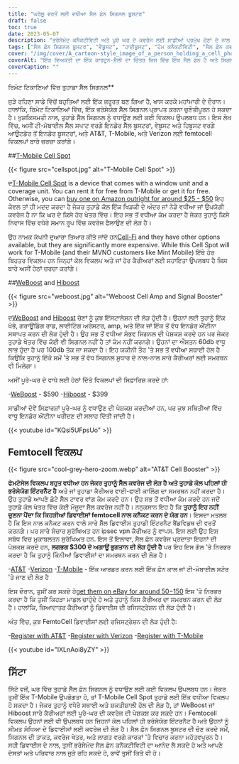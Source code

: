 ```yaml
---
title: "ਘਰੇਲੂ ਵਰਤੋਂ ਲਈ ਵਧੀਆ ਸੈਲ ਫ਼ੋਨ ਸਿਗਨਲ ਬੂਸਟਰ"
draft: false
toc: true
date: 2023-05-07
description: "ਭਰੋਸੇਮੰਦ ਕਨੈਕਟੀਵਿਟੀ ਅਤੇ ਪੂਰੇ ਘਰ ਦੇ ਕਵਰੇਜ ਲਈ ਸਾਡੀਆਂ ਪ੍ਰਮੁੱਖ ਚੋਣਾਂ ਦੇ ਨਾਲ ਘਰ ਵਿੱਚ ਆਪਣੇ ਸੈੱਲ ਫ਼ੋਨ ਸਿਗਨਲ ਨੂੰ ਵਧਾਓ।"
tags: ["ਸੈਲ ਫ਼ੋਨ ਸਿਗਨਲ ਬੂਸਟਰ", "ਵੈਬੂਸਟ", "ਹਾਈਬੂਸਟ", "ਹੋਮ ਕਨੈਕਟੀਵਿਟੀ", "ਸੈਲ ਫ਼ੋਨ ਕਵਰੇਜ", "Femtocell", "ਸੈਲੂਲਰ ਸਿਗਨਲ ਐਂਪਲੀਫਾਇਰ", "ਵਾਇਰਲੈੱਸ ਸਿਗਨਲ ਬੂਸਟਰ", "ਸਿਗਨਲ ਬੂਸਟ ਕਰਨ ਵਾਲੇ ਯੰਤਰ", "ਮੋਬਾਈਲ ਕਨੈਕਟੀਵਿਟੀ", "ਸੈੱਲ ਫੋਨ ਰਿਸੈਪਸ਼ਨ", "ਘਰੇਲੂ ਇੰਟਰਨੈੱਟ", "ਵਾਇਰਲੈੱਸ ਬੂਸਟਰ", "ਇਲੈਕਟ੍ਰਾਨਿਕਸ", "ਘਰ ਦੇ ਸੁਧਾਰ", "ਦੂਰਸੰਚਾਰ", "ਤਕਨਾਲੋਜੀ", "ਸਮਾਰਟ ਹੋਮਜ਼", "ਵਾਈਫਾਈ ਕਾਲਿੰਗ", "ਮੋਬਾਇਲ ਨੈੱਟਵਰਕ"]
cover: "/img/cover/A_cartoon-style_image_of_a_person_holding_a_cell_phone.png"
coverAlt: "ਇੱਕ ਵਿਅਕਤੀ ਦਾ ਇੱਕ ਕਾਰਟੂਨ-ਸ਼ੈਲੀ ਦਾ ਚਿੱਤਰ ਜਿਸ ਵਿੱਚ ਇੱਕ ਸੈਲ ਫ਼ੋਨ ਹੈ ਅਤੇ ਸਿਗਨਲ ਬਾਰਾਂ ਦੇ ਨਾਲ ਇੱਕ ਬੂਸਟਰ ਦੇ ਕੋਲ ਖੜੇ ਹਨ।"
coverCaption: ""
---
```

 ਰਿਮੋਟ ਟਿਕਾਣਿਆਂ ਵਿੱਚ ਤੁਹਾਡਾ ਸੈੱਲ ਸਿਗਨਲ**

ਜੁੜੇ ਰਹਿਣਾ ਸਾਡੇ ਵਿੱਚੋਂ ਬਹੁਤਿਆਂ ਲਈ ਇੱਕ ਜ਼ਰੂਰਤ ਬਣ ਗਿਆ ਹੈ, ਖਾਸ ਕਰਕੇ ਮਹਾਂਮਾਰੀ ਦੇ ਦੌਰਾਨ। ਹਾਲਾਂਕਿ, ਰਿਮੋਟ ਟਿਕਾਣਿਆਂ ਵਿੱਚ, ਇੱਕ ਭਰੋਸੇਯੋਗ ਸੈੱਲ ਸਿਗਨਲ ਪ੍ਰਾਪਤ ਕਰਨਾ ਚੁਣੌਤੀਪੂਰਨ ਹੋ ਸਕਦਾ ਹੈ। ਖੁਸ਼ਕਿਸਮਤੀ ਨਾਲ, ਤੁਹਾਡੇ ਸੈੱਲ ਸਿਗਨਲ ਨੂੰ ਵਧਾਉਣ ਲਈ ਕਈ ਵਿਕਲਪ ਉਪਲਬਧ ਹਨ। ਇਸ ਲੇਖ ਵਿੱਚ, ਅਸੀਂ ਟੀ-ਮੋਬਾਈਲ ਸੈੱਲ ਸਪਾਟ ਵਰਗੇ ਇਨਡੋਰ ਸੈੱਲ ਬੂਸਟਰਾਂ, ਵੇਬੂਸਟ ਅਤੇ ਹਿਬੂਸਟ ਵਰਗੇ ਆਊਟਡੋਰ ਤੋਂ ਇਨਡੋਰ ਬੂਸਟਰਾਂ, ਅਤੇ AT&T, T-Mobile, ਅਤੇ Verizon ਲਈ femtocell ਵਿਕਲਪਾਂ ਬਾਰੇ ਚਰਚਾ ਕਰਾਂਗੇ।

##[T-Mobile Cell Spot](https://amzn.to/41cXppc)

{{< figure src="cellspot.jpg" alt="T-Mobile Cell Spot" >}}

ਦ[T-Mobile Cell Spot](https://amzn.to/41cXppc) is a device that comes with a window unit and a coverage unit. You can rent it for free from T-Mobile or get it for free. Otherwise, you can [buy one on Amazon outright for around $25 - $50](https://amzn.to/41cXppc) ਇਹ ਕੇਵਲ ਤਾਂ ਹੀ ਮਦਦ ਕਰਦਾ ਹੈ ਜੇਕਰ ਤੁਹਾਡੇ ਕੋਲ ਇੱਕ ਖਿੜਕੀ ਦੇ ਅੰਦਰ ਜਾਂ ਨੇੜੇ ਵਧੀਆ ਜਾਂ ਉਪਯੋਗੀ ਕਵਰੇਜ ਹੈ ਨਾ ਕਿ ਘਰ ਦੇ ਕਿਸੇ ਹੋਰ ਖੇਤਰ ਵਿੱਚ। ਇਹ ਸਭ ਤੋਂ ਵਧੀਆ ਕੰਮ ਕਰਦਾ ਹੈ ਜੇਕਰ ਤੁਹਾਨੂੰ ਕਿਸੇ ਨਿਵਾਸ ਵਿੱਚ ਵਧੇਰੇ ਸਮਾਨ ਰੂਪ ਵਿੱਚ ਕਵਰੇਜ ਫੈਲਾਉਣ ਦੀ ਲੋੜ ਹੈ।

ਉਹ ਨਾਮਕ ਕੰਪਨੀ ਦੁਆਰਾ ਤਿਆਰ ਕੀਤੇ ਜਾਂਦੇ ਹਨ[Cell-Fi](https://nextivityinc.com/products/) and they have other options available, but they are significantly more expensive. While this Cell Spot will work for T-Mobile (and their MVNO customers like Mint Mobile) ਇੱਥੇ ਹੋਰ ਬਿਹਤਰ ਵਿਕਲਪ ਹਨ ਜਿਨ੍ਹਾਂ ਕੋਲ ਵਿਕਲਪ ਅਤੇ ਜਾਂ ਹੋਰ ਕੈਰੀਅਰਾਂ ਲਈ ਸਹਾਇਤਾ ਉਪਲਬਧ ਹੈ ਜਿਸ ਬਾਰੇ ਅਸੀਂ ਹੇਠਾਂ ਚਰਚਾ ਕਰਾਂਗੇ।

##[WeBoost](https://amzn.to/42chuNG) and [Hiboost](https://amzn.to/3NPsSL6)

{{< figure src="weboost.jpg" alt="Weboost Cell Amp and Signal Booster" >}}

ਦ[WeBoost](https://amzn.to/42chuNG) and [Hiboost](https://amzn.to/3NPsSL6) ਚੋਣਾਂ ਨੂੰ ਕੁਝ ਇੰਸਟਾਲੇਸ਼ਨ ਦੀ ਲੋੜ ਹੁੰਦੀ ਹੈ। ਉਹਨਾਂ ਲਈ ਤੁਹਾਨੂੰ ਇੱਕ ਖੰਭੇ, ਗਰਾਊਂਡਿੰਗ ਰਾਡ, ਲਾਈਟਿੰਗ ਅਰੇਸਟਰ, amp, ਅਤੇ ਇੱਕ ਜਾਂ ਇੱਕ ਤੋਂ ਵੱਧ ਇਨਡੋਰ ਐਂਟੀਨਾ ਸਥਾਪਤ ਕਰਨ ਦੀ ਲੋੜ ਹੁੰਦੀ ਹੈ। ਉਹ ਸਭ ਤੋਂ ਵਧੀਆ ਸੰਭਵ ਸਿਗਨਲ ਦੀ ਪੇਸ਼ਕਸ਼ ਕਰਦੇ ਹਨ ਪਰ ਜੇਕਰ ਤੁਹਾਡੇ ਖੇਤਰ ਵਿੱਚ ਕੋਈ ਵੀ ਸਿਗਨਲ ਨਹੀਂ ਹੈ ਤਾਂ ਕੰਮ ਨਹੀਂ ਕਰਨਗੇ। ਉਹਨਾਂ ਦਾ ਔਸਤਨ 60db ਵਾਧੂ ਲਾਭ ਹੁੰਦਾ ਹੈ ਪਰ 100db ਤੱਕ ਜਾ ਸਕਦਾ ਹੈ। ਇਹ ਯਕੀਨੀ ਤੌਰ 'ਤੇ ਸਭ ਤੋਂ ਵਧੀਆ ਸਥਾਈ ਹੱਲ ਹੈ ਕਿਉਂਕਿ ਤੁਹਾਨੂੰ ਇੱਕੋ ਸਮੇਂ 'ਤੇ ਸਭ ਤੋਂ ਵੱਧ ਸਿਗਨਲ ਸੁਧਾਰ ਦੇ ਨਾਲ-ਨਾਲ ਸਾਰੇ ਕੈਰੀਅਰਾਂ ਲਈ ਸਮਰਥਨ ਵੀ ਮਿਲੇਗਾ।

ਅਸੀਂ ਪੂਰੇ-ਘਰ ਦੇ ਵਾਧੇ ਲਈ ਹੇਠਾਂ ਦਿੱਤੇ ਵਿਕਲਪਾਂ ਦੀ ਸਿਫ਼ਾਰਿਸ਼ ਕਰਦੇ ਹਾਂ:

-[WeBoost](https://amzn.to/42chuNG) - $590
-[Hiboost](https://amzn.to/3NPsSL6) - $399

ਸਾਡੀਆਂ ਦੋਵੇਂ ਸਿਫ਼ਾਰਸ਼ਾਂ ਪੂਰੇ-ਘਰ ਨੂੰ ਵਧਾਉਣ ਦੀ ਪੇਸ਼ਕਸ਼ ਕਰਦੀਆਂ ਹਨ, ਪਰ ਕੁਝ ਸਥਿਤੀਆਂ ਵਿੱਚ ਵਾਧੂ ਇਨਡੋਰ ਐਂਟੀਨਾ ਖਰੀਦਣ ਦੀ ਸਲਾਹ ਦਿੱਤੀ ਜਾਂਦੀ ਹੈ।

{{< youtube id="KQsi5UFpsUo" >}}

## Femtocell ਵਿਕਲਪ

{{< figure src="cool-grey-hero-zoom.webp" alt="AT&T Cell Booster" >}}

**ਫੇਮਟੋਸੇਲ ਵਿਕਲਪ ਬਹੁਤ ਵਧੀਆ ਹਨ ਜੇਕਰ ਤੁਹਾਨੂੰ ਸੈੱਲ ਕਵਰੇਜ ਦੀ ਲੋੜ ਹੈ ਅਤੇ ਤੁਹਾਡੇ ਕੋਲ ਪਹਿਲਾਂ ਹੀ ਭਰੋਸੇਯੋਗ ਇੰਟਰਨੈੱਟ ਹੈ** ਅਤੇ ਜਾਂ ਤੁਹਾਡਾ ਕੈਰੀਅਰ ਵਾਈ-ਫਾਈ ਕਾਲਿੰਗ ਦਾ ਸਮਰਥਨ ਨਹੀਂ ਕਰਦਾ ਹੈ।
ਉਹ ਤੁਹਾਡੇ ਆਪਣੇ ਛੋਟੇ ਸੈੱਲ ਟਾਵਰ ਵਾਂਗ ਕੰਮ ਕਰਦੇ ਹਨ।
ਉਹ ਸਭ ਤੋਂ ਵਧੀਆ ਕੰਮ ਕਰਦੇ ਹਨ ਜਦੋਂ ਤੁਹਾਡੇ ਕੋਲ ਖੇਤਰ ਵਿੱਚ ਕੋਈ ਮੌਜੂਦਾ ਸੈੱਲ ਕਵਰੇਜ ਨਹੀਂ ਹੈ।
ਨਨੁਕਸਾਨ ਇਹ ਹੈ ਕਿ **ਤੁਹਾਨੂੰ ਇਹ ਨਹੀਂ ਚੁਣਨਾ ਪੈਂਦਾ ਕਿ ਕਿਹੜੀਆਂ ਡਿਵਾਈਸਾਂ femtocell ਨਾਲ ਕਨੈਕਟ ਕਰਨ ਦੇ ਯੋਗ ਹਨ**। ਇਸਦਾ ਮਤਲਬ ਹੈ ਕਿ ਇਸ ਨਾਲ ਕਨੈਕਟ ਕਰਨ ਵਾਲੇ ਸਾਰੇ ਸੈੱਲ ਡਿਵਾਈਸ ਤੁਹਾਡੀ ਇੰਟਰਨੈਟ ਬੈਂਡਵਿਡਥ ਦੀ ਵਰਤੋਂ ਕਰਨਗੇ। ਪਰ ਸਾਰੇ ਸੰਚਾਰ ਸੁਰੱਖਿਅਤ ਹਨ ipsec vpn ਕੈਰੀਅਰ ਨੂੰ ਵਾਪਸ. ਇਸ ਲਈ ਉਹ ਇਸ ਸਬੰਧ ਵਿਚ ਮੁਕਾਬਲਤਨ ਸੁਰੱਖਿਅਤ ਹਨ.
ਇਸ ਤੋਂ ਇਲਾਵਾ, ਸੈਲ ਫ਼ੋਨ ਕਵਰੇਜ ਪ੍ਰਦਾਤਾ ਇਹਨਾਂ ਦੀ ਪੇਸ਼ਕਸ਼ ਕਰਦੇ ਹਨ, **ਲਗਭਗ $300 ਦੇ ਅਗਾਊਂ ਭੁਗਤਾਨ ਦੀ ਲੋੜ ਹੁੰਦੀ ਹੈ** ਪਰ ਇਹ ਇਸ ਗੱਲ 'ਤੇ ਨਿਰਭਰ ਕਰਦਾ ਹੈ ਕਿ ਤੁਹਾਨੂੰ ਕਿੰਨੀਆਂ ਡਿਵਾਈਸਾਂ ਦਾ ਸਮਰਥਨ ਕਰਨ ਦੀ ਲੋੜ ਹੈ।
 
-[AT&T](https://www.att.com/buy/accessories/Specialty-Items/att-cell-booster.html)
-[Verizon](https://www.verizon.com/products/verizon-lte-network-extender/)
-[T-Mobile](https://www.t-mobile.com/support/coverage/4g-lte-cellspot) - ਇੱਕ ਆਰਡਰ ਕਰਨ ਲਈ ਇੱਕ ਫ਼ੋਨ ਕਾਲ ਜਾਂ ਟੀ-ਮੋਬਾਈਲ ਸਟੋਰ 'ਤੇ ਜਾਣ ਦੀ ਲੋੜ ਹੈ

ਇਸ ਦੌਰਾਨ, ਤੁਸੀਂ ਕਰ ਸਕਦੇ ਹੋ[get them on eBay for around $50-$150](https://www.ebay.com/sch/i.html?_nkw=femtocell) ਇਸ 'ਤੇ ਨਿਰਭਰ ਕਰਦਾ ਹੈ ਕਿ ਤੁਸੀਂ ਕਿਹੜਾ ਮਾਡਲ ਚਾਹੁੰਦੇ ਹੋ ਅਤੇ ਤੁਹਾਨੂੰ ਕਿਸ ਕੈਰੀਅਰ ਦਾ ਸਮਰਥਨ ਕਰਨ ਦੀ ਲੋੜ ਹੈ। ਹਾਲਾਂਕਿ, ਜ਼ਿਆਦਾਤਰ ਕੈਰੀਅਰਾਂ ਨੂੰ ਡਿਵਾਈਸ ਦੀ ਰਜਿਸਟ੍ਰੇਸ਼ਨ ਦੀ ਲੋੜ ਹੁੰਦੀ ਹੈ।

ਅੰਤ ਵਿੱਚ, ਕੁਝ FemtoCell ਡਿਵਾਈਸਾਂ ਲਈ ਰਜਿਸਟ੍ਰੇਸ਼ਨ ਦੀ ਲੋੜ ਹੁੰਦੀ ਹੈ:

-[Register with AT&T](https://www.att.com/device-support/article/wireless/KM1458172/ATT/ATTSS2FII)
-[Register with Verizon](https://www.verizonwireless.com/content/wcms/overlays/register-signal-booster.html)
-[Register with T-Mobile](https://www.t-mobile.com/support/coverage/4g-lte-cellspot)

{{< youtube id="IXLnAoi8yZY" >}}

## ਸਿੱਟਾ

ਸਿੱਟੇ ਵਜੋਂ, ਘਰ ਵਿੱਚ ਤੁਹਾਡੇ ਸੈੱਲ ਫ਼ੋਨ ਸਿਗਨਲ ਨੂੰ ਵਧਾਉਣ ਲਈ ਕਈ ਵਿਕਲਪ ਉਪਲਬਧ ਹਨ। ਜੇਕਰ ਤੁਸੀਂ ਇੱਕ T-Mobile ਉਪਭੋਗਤਾ ਹੋ, ਤਾਂ T-Mobile Cell Spot ਤੁਹਾਡੇ ਲਈ ਇੱਕ ਵਧੀਆ ਵਿਕਲਪ ਹੋ ਸਕਦਾ ਹੈ। ਜੇਕਰ ਤੁਹਾਨੂੰ ਵਧੇਰੇ ਸਥਾਈ ਅਤੇ ਸ਼ਕਤੀਸ਼ਾਲੀ ਹੱਲ ਦੀ ਲੋੜ ਹੈ, ਤਾਂ WeBoost ਜਾਂ Hiboost ਸਾਰੇ ਕੈਰੀਅਰਾਂ ਲਈ ਪੂਰੇ-ਘਰ ਦੀ ਕਵਰੇਜ ਦੀ ਪੇਸ਼ਕਸ਼ ਕਰ ਸਕਦੇ ਹਨ। Femtocell ਵਿਕਲਪ ਉਹਨਾਂ ਲਈ ਵੀ ਉਪਲਬਧ ਹਨ ਜਿਹਨਾਂ ਕੋਲ ਪਹਿਲਾਂ ਹੀ ਭਰੋਸੇਯੋਗ ਇੰਟਰਨੈਟ ਹੈ ਅਤੇ ਉਹਨਾਂ ਨੂੰ ਸੀਮਤ ਸੰਖਿਆ ਦੇ ਡਿਵਾਈਸਾਂ ਲਈ ਕਵਰੇਜ ਦੀ ਲੋੜ ਹੈ। ਸੈਲ ਫ਼ੋਨ ਸਿਗਨਲ ਬੂਸਟਰ ਦੀ ਚੋਣ ਕਰਦੇ ਸਮੇਂ, ਸਿਗਨਲ ਦੀ ਤਾਕਤ, ਕਵਰੇਜ ਖੇਤਰ, ਅਤੇ ਲਾਗਤ ਵਰਗੇ ਕਾਰਕਾਂ 'ਤੇ ਵਿਚਾਰ ਕਰਨਾ ਮਹੱਤਵਪੂਰਨ ਹੈ। ਸਹੀ ਡਿਵਾਈਸ ਦੇ ਨਾਲ, ਤੁਸੀਂ ਭਰੋਸੇਮੰਦ ਸੈਲ ਫ਼ੋਨ ਕਨੈਕਟੀਵਿਟੀ ਦਾ ਆਨੰਦ ਲੈ ਸਕਦੇ ਹੋ ਅਤੇ ਆਪਣੇ ਦੋਸਤਾਂ ਅਤੇ ਪਰਿਵਾਰ ਨਾਲ ਜੁੜੇ ਰਹਿ ਸਕਦੇ ਹੋ, ਭਾਵੇਂ ਤੁਸੀਂ ਕਿਤੇ ਵੀ ਹੋ।
